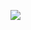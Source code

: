 ![](https://media.githubusercontent.com/media/dyzz/dyzz.github.io/master/images/BossHandOfGlory.png)